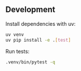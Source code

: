 ## Development

Install dependencies with uv:

```bash
uv venv
uv pip install -e .[test]
```

Run tests:

```bash
.venv/bin/pytest -q
```

